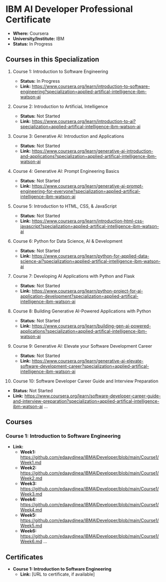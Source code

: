 # IBM AI Developer Professional Certificate

- **Where:** Coursera
- **University/Institute:** IBM
- **Status:** In Progress

## Courses in this Specialization

1. Course 1: Introduction to Software Engineering
   - **Status:** In Progress
   - **Link:** <https://www.coursera.org/learn/introduction-to-software-engineering?specialization=applied-artifical-intelligence-ibm-watson-ai>

2. Course 2: Introduction to ArtificiaL Intelligence
   - **Status:** Not Started
   - **Link:** <https://www.coursera.org/learn/introduction-to-ai?specialization=applied-artifical-intelligence-ibm-watson-ai>
  
3. Course 3: Generative AI: Introduction and Applications
   - **Status:** Not Started
   - **Link:** <https://www.coursera.org/learn/generative-ai-introduction-and-applications?specialization=applied-artifical-intelligence-ibm-watson-ai>
  
4. Course 4: Generative AI: Prompt Engineering Basics
   - **Status:** Not Started
   - **Link:** <https://www.coursera.org/learn/generative-ai-prompt-engineering-for-everyone?specialization=applied-artifical-intelligence-ibm-watson-ai>
  
5. Course 5: Introduction to HTML, CSS, & JavaScript
   - **Status:** Not Started
   - **Link:** <https://www.coursera.org/learn/introduction-html-css-javascript?specialization=applied-artifical-intelligence-ibm-watson-ai>

6. Course 6: Python for Data Science, AI & Development
   - **Status:** Not Started
   - **Link:** <https://www.coursera.org/learn/python-for-applied-data-science-ai?specialization=applied-artifical-intelligence-ibm-watson-ai>

7. Course 7: Developing AI Applications with Python and Flask
   - **Status:** Not Started
   - **Link:** <https://www.coursera.org/learn/python-project-for-ai-application-development?specialization=applied-artifical-intelligence-ibm-watson-ai>

8. Course 8: Building Generative AI-Powered Applications with Python
   - **Status:** Not Started
   - **Link:** <https://www.coursera.org/learn/building-gen-ai-powered-applications?specialization=applied-artifical-intelligence-ibm-watson-ai>

9. Course 9: Generative AI: Elevate your Software Development Career
   - **Status:** Not Started
   - **Link:** <https://www.coursera.org/learn/generative-ai-elevate-software-development-career?specialization=applied-artifical-intelligence-ibm-watson-ai>

10. Course 10: Software Developer Career Guide and Interview Preparation

- **Status:** Not Started
- **Link:** <https://www.coursera.org/learn/software-developer-career-guide-and-interview-preparation?specialization=applied-artifical-intelligence-ibm-watson-ai>
...

## Courses

### Course 1: Introduction to Software Engineering

- **Link:**
  - **Week1:** <https://github.com/edaaydinea/IBMAIDeveloper/blob/main/Course1/Week1.md>
  - **Week2:** <https://github.com/edaaydinea/IBMAIDeveloper/blob/main/Course1/Week2.md>
  - **Week3:** <https://github.com/edaaydinea/IBMAIDeveloper/blob/main/Course1/Week3.md>
  - **Week4:** <https://github.com/edaaydinea/IBMAIDeveloper/blob/main/Course1/Week4.md>
  - **Week5:** <https://github.com/edaaydinea/IBMAIDeveloper/blob/main/Course1/Week5.md>
  - **Week6:** <https://github.com/edaaydinea/IBMAIDeveloper/blob/main/Course1/Week6.md>
...

## Certificates

- **Course 1: Introduction to Software Engineering**
  - **Link:** [URL to certificate, if available]
